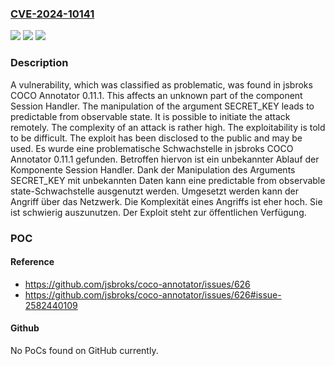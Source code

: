 ### [CVE-2024-10141](https://cve.mitre.org/cgi-bin/cvename.cgi?name=CVE-2024-10141)
![](https://img.shields.io/static/v1?label=Product&message=COCO%20Annotator&color=blue)
![](https://img.shields.io/static/v1?label=Version&message=0.11.1%20&color=brightgreen)
![](https://img.shields.io/static/v1?label=Vulnerability&message=Predictable%20from%20Observable%20State&color=brightgreen)

### Description

A vulnerability, which was classified as problematic, was found in jsbroks COCO Annotator 0.11.1. This affects an unknown part of the component Session Handler. The manipulation of the argument SECRET_KEY leads to predictable from observable state. It is possible to initiate the attack remotely. The complexity of an attack is rather high. The exploitability is told to be difficult. The exploit has been disclosed to the public and may be used.
Es wurde eine problematische Schwachstelle in jsbroks COCO Annotator 0.11.1 gefunden. Betroffen hiervon ist ein unbekannter Ablauf der Komponente Session Handler. Dank der Manipulation des Arguments SECRET_KEY mit unbekannten Daten kann eine predictable from observable state-Schwachstelle ausgenutzt werden. Umgesetzt werden kann der Angriff über das Netzwerk. Die Komplexität eines Angriffs ist eher hoch. Sie ist schwierig auszunutzen. Der Exploit steht zur öffentlichen Verfügung.

### POC

#### Reference
- https://github.com/jsbroks/coco-annotator/issues/626
- https://github.com/jsbroks/coco-annotator/issues/626#issue-2582440109

#### Github
No PoCs found on GitHub currently.

